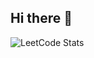 ## Hi there 👋
![LeetCode Stats](https://leetcard.jacoblin.cool/rajnarayansharma110?theme=wtf&font=Advent%20Pro&ext=contest)
<!--
**RajSharma1902/RajSharma1902** is a ✨ _special_ ✨ repository because its `README.md` (this file) appears on your GitHub profile.

Here are some ideas to get you started:

- 🔭 I’m currently working on ...
- 🌱 I’m currently learning ...
- 👯 I’m looking to collaborate on ...
- 🤔 I’m looking for help with ...
- 💬 Ask me about ...
- 📫 How to reach me: ...
- 😄 Pronouns: ...
- ⚡ Fun fact: ...
-->
